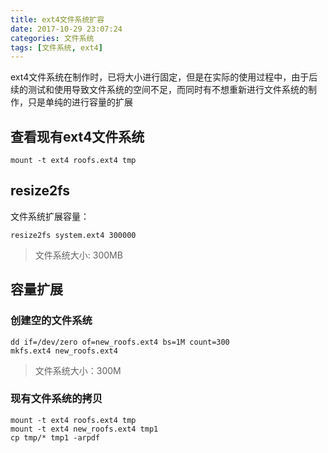```yaml
---
title: ext4文件系统扩容
date: 2017-10-29 23:07:24
categories: 文件系统
tags: [文件系统, ext4]
---
```


ext4文件系统在制作时，已将大小进行固定，但是在实际的使用过程中，由于后续的测试和使用导致文件系统的空间不足，而同时有不想重新进行文件系统的制作，只是单纯的进行容量的扩展

<!--more-->

## 查看现有ext4文件系统

```
mount -t ext4 roofs.ext4 tmp
```

## resize2fs

文件系统扩展容量：

```
resize2fs system.ext4 300000
```
> 文件系统大小: 300MB

## 容量扩展

### 创建空的文件系统

```
dd if=/dev/zero of=new_roofs.ext4 bs=1M count=300
mkfs.ext4 new_roofs.ext4
```
>文件系统大小：300M

### 现有文件系统的拷贝

```
mount -t ext4 roofs.ext4 tmp
mount -t ext4 new_roofs.ext4 tmp1
cp tmp/* tmp1 -arpdf
```
